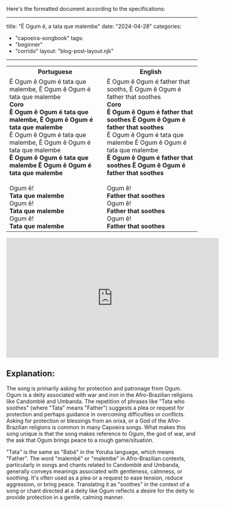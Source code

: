 Here's the formatted document according to the specifications:

---
title: "Ê Ogum ê, a tata que malembe"
date: "2024-04-28"
categories: 
  - "capoeira-songbook"
tags: 
  - "beginner"
  - "corrido"
layout: "blog-post-layout.njk"
---

<table class="capoeira-table">
    <tr class="header-row">
        <th>Portuguese</th>
        <th>English</th>
    </tr>
    <tr>
        <td>Ê Ogum ê Ogum é tata que malembe, Ê Ogum ê Ogum é tata que malembe<br>
<strong>Coro<br>
Ê Ogum ê Ogum é tata que malembe, Ê Ogum ê Ogum é tata que malembe</strong><br>
Ê Ogum ê Ogum é tata que malembe, Ê Ogum ê Ogum é tata que malembe<br>
<strong>Ê Ogum ê Ogum é tata que malembe Ê Ogum ê Ogum é tata que malembe</strong><br>
<br>
Ogum ê!<br>
<strong>Tata que malembe</strong><br>
Ogum ê!<br>
<strong>Tata que malembe</strong><br>
Ogum ê!<br>
<strong>Tata que malembe</strong></td>
        <td>Ê Ogum ê Ogum é father that sooths, Ê Ogum ê Ogum é father that soothes<br>
<strong>Coro<br>
Ê Ogum ê Ogum é father that soothes Ê Ogum ê Ogum é father that soothes</strong><br>
Ê Ogum ê Ogum é tata que malembe Ê Ogum ê Ogum é tata que malembe<br>
<strong>Ê Ogum ê Ogum é father that soothes Ê Ogum ê Ogum é father that soothes</strong><br>
<br>
Ogum ê!<br>
<strong>Father that soothes</strong><br>
Ogum ê!<br>
<strong>Father that soothes</strong><br>
Ogum ê!<br>
<strong>Father that soothes</strong></td>
    </tr>
</table>

<iframe width="560" height="315" src="https://www.youtube.com/embed/qtbs5qWPLF4" title="YouTube video player" frameborder="0" allow="accelerometer; autoplay; clipboard-write; encrypted-media; gyroscope; picture-in-picture" allowfullscreen></iframe>

## Explanation:

The song is primarily asking for protection and patronage from Ogum. Ogum is a deity associated with war and iron in the Afro-Brazilian religions like Candomblé and Umbanda. The repetition of phrases like "Tata who soothes" (where "Tata" means "Father") suggests a plea or request for protection and perhaps guidance in overcoming difficulties or conflicts. Asking for protection or blessings from an orixá, or a God of the Afro-Brazilian religions is common in many Capoeira songs. What makes this song unique is that the song makes reference to Ogum, the god of war, and the ask that Ogum brings peace to a rough game/situation.

"Tata" is the same as "Babá" in the Yoruba language, which means "Father". The word "malembê" or "malembe" in Afro-Brazilian contexts, particularly in songs and chants related to Candomblé and Umbanda, generally conveys meanings associated with gentleness, calmness, or soothing. It's often used as a plea or a request to ease tension, reduce aggression, or bring peace. Translating it as "soothes" in the context of a song or chant directed at a deity like Ogum reflects a desire for the deity to provide protection in a gentle, calming manner.